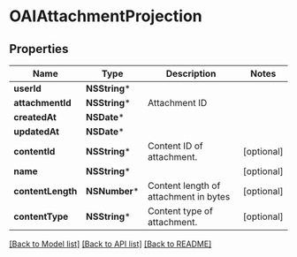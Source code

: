 # OAIAttachmentProjection

## Properties
Name | Type | Description | Notes
------------ | ------------- | ------------- | -------------
**userId** | **NSString*** |  | 
**attachmentId** | **NSString*** | Attachment ID | 
**createdAt** | **NSDate*** |  | 
**updatedAt** | **NSDate*** |  | 
**contentId** | **NSString*** | Content ID of attachment. | [optional] 
**name** | **NSString*** |  | [optional] 
**contentLength** | **NSNumber*** | Content length of attachment in bytes | [optional] 
**contentType** | **NSString*** | Content type of attachment. | [optional] 

[[Back to Model list]](../README#documentation-for-models) [[Back to API list]](../README#documentation-for-api-endpoints) [[Back to README]](../README)


